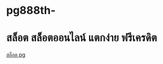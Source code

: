 # pg888th-
<H1>สล็อต สล็อตออนไลน์ แตกง่าย ฟรีเครดิต</H1>
<html>
<body>

<a href="https://pg888th.bet/">สล็อต pg</a>

</body>
</html>
